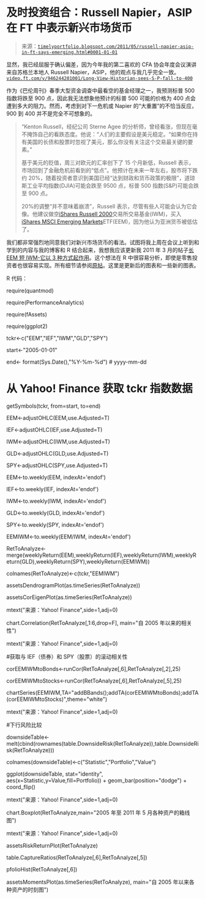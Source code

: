 <!--yml

类别：未分类

日期：2024-05-18 15:16:06

-->

# 及时投资组合：Russell Napier，ASIP 在 FT 中表示新兴市场货币

> 来源：[`timelyportfolio.blogspot.com/2011/05/russell-napier-asip-in-ft-says-emerging.html#0001-01-01`](http://timelyportfolio.blogspot.com/2011/05/russell-napier-asip-in-ft-says-emerging.html#0001-01-01)

显然，我已经屈服于确认偏差，因为今年我的第二喜欢的 CFA 协会年度会议演讲来自苏格兰本地人 Russell Napier，ASIP，他的观点与我几乎完全一致。[`video.ft.com/v/946244201001/Long-View-Historian-sees-S-P-fall-to-400`](http://video.ft.com/v/946244201001/Long-View-Historian-sees-S-P-fall-to-400)

作为《巴伦周刊》春季大型资金调查中最看空的基金经理之一，我预测标普 500 指数将跌至 900 点，因此我无法想象他预计的标普 500 可能的价格为 400 点会遭到多大的阻力。然而，考虑到对下一危机或 Napier 的“大重置”的不恰当反应，900 到 400 并不是完全不可想象的。

> “Kenton Russell，经纪公司 Sterne Agee 的分析师，曾经看涨，但现在毫不掩饰自己的看跌态度。他说：“人们的主要假设是美元稳定。“如果你在持有美国的长债和股票时忽视了美元，那么你没有关注这个交易最关键的要素。”
> 
> 基于美元的贬值，周三对欧元的汇率创下了 15 个月新低，Russell 表示，市场回到了金融危机前看到的“低点”。他预计在未来一年左右，股市将下跌约 20%，随着投资者意识到美国已经“达到财政和货币政策的极限”，道琼斯工业平均指数(DJIA)可能会跌至 9500 点，标普 500 指数(S&P)可能会跌至 900 点。
> 
> 20%的调整“并不意味着崩溃”，Russell 表示，尽管有些人可能会认为它会像。他建议做空[iShares Russell 2000](http://online.barrons.com/public/quotes/main.html?type=djn&symbol=IWM)交易所交易基金(IWM)，买入[iShares MSCI Emerging Markets](http://online.barrons.com/public/quotes/main.html?type=djn&symbol=EEM)ETF(EEM)，因为他认为亚洲货币被低估了。

我们都非常强烈地同意我们对新兴市场货币的看法。试图将我上周在会议上听到和学到的内容与我的博客和 R 结合起来，我想我应该更新我 2011 年 3 月的帖子[长 EEM 短 IWM-它以 3 种方式起作用](http://timelyportfolio.blogspot.com/2011/03/long-eem-short-iwm-how-it-works-in-3.html)。这个想法在 R 中很容易分析，即使是零售投资者也很容易实现。所有细节请参阅[原帖](http://timelyportfolio.blogspot.com/2011/03/long-eem-short-iwm-how-it-works-in-3.html)。这里是更新后的图表和一些新的图表。

R 代码：

require(quantmod)

require(PerformanceAnalytics)

require(fAssets)

require(ggplot2)

tckr<-c("EEM","IEF","IWM","GLD","SPY")

start<-"2005-01-01"

end<- format(Sys.Date(),"%Y-%m-%d") # yyyy-mm-dd

# 从 Yahoo! Finance 获取 tckr 指数数据

getSymbols(tckr, from=start, to=end)

EEM<-adjustOHLC(EEM,use.Adjusted=T)

IEF<-adjustOHLC(IEF,use.Adjusted=T)

IWM<-adjustOHLC(IWM,use.Adjusted=T)

GLD<-adjustOHLC(GLD,use.Adjusted=T)

SPY<-adjustOHLC(SPY,use.Adjusted=T)

EEM<-to.weekly(EEM, indexAt='endof')

IEF<-to.weekly(IEF, indexAt='endof')

IWM<-to.weekly(IWM, indexAt='endof')

GLD<-to.weekly(GLD, indexAt='endof')

SPY<-to.weekly(SPY, indexAt='endof')

EEMIWM<-to.weekly(EEM/IWM, indexAt='endof')

RetToAnalyze<-merge(weeklyReturn(EEM),weeklyReturn(IEF),weeklyReturn(IWM),weeklyReturn(GLD),weeklyReturn(SPY),weeklyReturn(EEMIWM))

colnames(RetToAnalyze)<-c(tckr,"EEMIWM")

assetsDendrogramPlot(as.timeSeries(RetToAnalyze))

assetsCorEigenPlot(as.timeSeries(RetToAnalyze))

mtext("来源：Yahoo! Finance",side=1,adj=0)

chart.Correlation(RetToAnalyze[,1:6,drop=F], main="自 2005 年以来的相关性")

mtext("来源：Yahoo! Finance",side=1,adj=0)

#获取与 IEF（债券）和 SPY（股票）的滚动相关性

corEEMIWMtoBonds<-runCor(RetToAnalyze[,6],RetToAnalyze[,2],25)

corEEMIWMtoStocks<-runCor(RetToAnalyze[,6],RetToAnalyze[,5],25)

chartSeries(EEMIWM,TA="addBBands();addTA(corEEMIWMtoBonds);addTA(corEEMIWMtoStocks)",theme="white")

mtext("来源：Yahoo! Finance",side=1,adj=0)

#下行风险比较

downsideTable<-melt(cbind(rownames(table.DownsideRisk(RetToAnalyze)),table.DownsideRisk(RetToAnalyze)))

colnames(downsideTable)<-c("Statistic","Portfolio","Value")

ggplot(downsideTable, stat="identity", aes(x=Statistic,y=Value,fill=Portfolio)) + geom_bar(position="dodge") + coord_flip()

mtext("来源：Yahoo! Finance",side=1,adj=0)

chart.Boxplot(RetToAnalyze,main="2005 年至 2011 年 5 月各种资产的箱线图")

mtext("来源：Yahoo! Finance",side=1,adj=0)

assetsRiskReturnPlot(RetToAnalyze)

table.CaptureRatios(RetToAnalyze[,6],RetToAnalyze[,5])

pfolioHist(RetToAnalyze[,6])

assetsMomentsPlot(as.timeSeries(RetToAnalyze), main="自 2005 年以来各种资产的时刻图")
